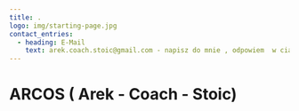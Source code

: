 ```yaml
---
title: .
logo: img/starting-page.jpg
contact_entries:
  - heading: E-Mail
    text: arek.coach.stoic@gmail.com - napisz do mnie , odpowiem  w ciągu 24h
---
```

# **ARCOS ( Arek - Coach - Stoic)**